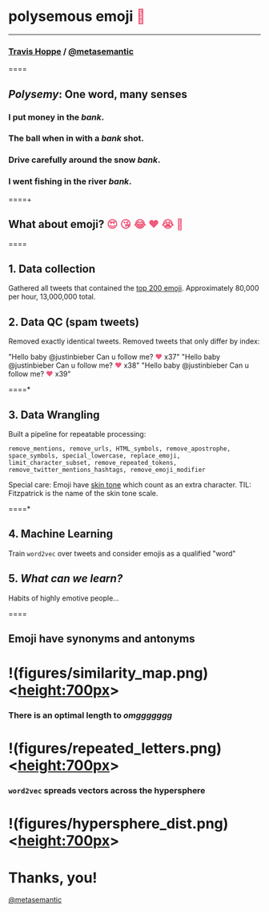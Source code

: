 <style>.emoji {color:#EF597B;} </style>
  
# polysemous emoji <span class="emoji">🌹</span>
----------
### [Travis Hoppe](http://thoppe.github.io/) / [@metasemantic](https://twitter.com/metasemantic)

====

## *Polysemy*: One word, many senses

### I put money in the _bank_.
### The ball when in with a _bank_ shot.
### Drive carefully around the snow _bank_.
### I went fishing in the river _bank_.
====+
<br>
## What about emoji? <span class="emoji">😍 😘 😂 ❤ 😭  💯 </span>
   
====
## 1. Data collection

Gathered all tweets that contained the [top 200 emoji](http://emojitracker.com/).
Approximately 80,000 per hour, 13,000,000 total.

## 2. Data QC (spam tweets)

Removed exactly identical tweets.
Removed tweets that only differ by index:
  
"Hello baby @justinbieber Can u follow me? <span class="emoji">♥</span> x37"
"Hello baby @justinbieber Can u follow me? <span class="emoji">♥</span> x38"
"Hello baby @justinbieber Can u follow me? <span class="emoji">♥</span> x39"
  
====*

## 3. Data Wrangling

Built a pipeline for repeatable processing:

`remove_mentions, remove_urls, HTML_symbols, remove_apostrophe, space_symbols, special_lowercase, replace_emoji, limit_character_subset, remove_repeated_tokens, remove_twitter_mentions_hashtags, remove_emoji_modifier`

Special care: Emoji have [skin tone](http://emojipedia.org/emoji-modifier-fitzpatrick-type-1-2/) which count as an extra character. 
TIL: Fitzpatrick is the name of the skin tone scale.

====*

## 4. Machine Learning
Train `word2vec` over tweets and consider emojis as a qualified "word"

## 5. _What can we learn?_
Habits of highly emotive people...

====
## Emoji have synonyms and antonyms
!(figures/similarity_map.png) <<height:700px>>
====
### There is an optimal length to _omggggggg_
!(figures/repeated_letters.png) <<height:700px>>
====
### `word2vec` spreads vectors across the hypersphere
!(figures/hypersphere_dist.png) <<height:700px>>
====


# Thanks, you!
[@metasemantic](https://twitter.com/metasemantic)
